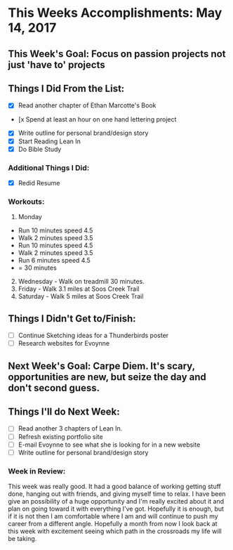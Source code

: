 # This Weeks Accomplishments: May 14, 2017

## This Week's Goal: Focus on passion projects not just 'have to' projects

## Things I Did From the List:
- [x] Read another chapter of Ethan Marcotte's Book
- [x Spend at least an hour on one hand lettering project
- [x] Write outline for personal brand/design story
- [x] Start Reading Lean In
- [x] Do Bible Study

### Additional Things I Did:
- [X] Redid Resume

### Workouts:
1. Monday
  - Run 10 minutes speed 4.5
  - Walk 2 minutes speed 3.5
  - Run 10 minutes speed 4.5
  - Walk 2 minutes speed 3.5
  - Run 6 minutes speed 4.5
  - = 30 minutes

2. Wednesday - Walk on treadmill 30 minutes.
3. Friday - Walk 3.1 miles at Soos Creek Trail
4. Saturday - Walk 5 miles at Soos Creek Trail

## Things I Didn't Get to/Finish:
- [ ] Continue Sketching ideas for a Thunderbirds poster
- [ ] Research websites for Evoynne

## Next Week's Goal: Carpe Diem. It's scary, opportunities are new, but seize the day and don't second guess.

## Things I'll do Next Week:
- [ ] Read another 3 chapters of Lean In.
- [ ] Refresh existing portfolio site
- [ ] E-mail Evoynne to see what she is looking for in a new website
- [ ] Write outline for personal brand/design story

### Week in Review:
This week was really good. It had a good balance of working getting stuff done, hanging out with friends, and giving myself time to relax. I have been give an possibility of a huge opportunity and I'm really excited about it and plan on going toward it with everything I've got. Hopefully it is enough, but if it is not then I am comfortable where I am and will continue to push my career from a different angle. Hopefully a month from now I look back at this week with excitement seeing which path in the crossroads my life will be taking.
